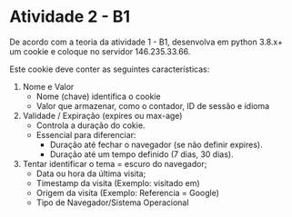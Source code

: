 # Atividade 2 - B1

De acordo com a teoria da atividade 1 - B1, desenvolva em python 3.8.x+ um cookie e coloque no servidor 146.235.33.66.

Este cookie deve conter as seguintes características:
1. Nome e Valor
	- Nome (chave) identifica o cookie
	- Valor que armazenar, como o contador, ID de sessão e idioma
2. Validade / Expiração (expires ou max-age)
	- Controla a duração do cokie.
	- Essencial para diferenciar:
		- Duração até fechar o navegador (se não definir expires).
		- Duração até um tempo definido (7 dias, 30 dias).
3. Tentar identificar o tema = escuro do navegador;
	- Data ou hora da última visita;
	- Timestamp da visita (Exemplo: visitado em)
	- Origem da visita (Exemplo: Referencia = Google)
	- Tipo de Navegador/Sistema Operacional
